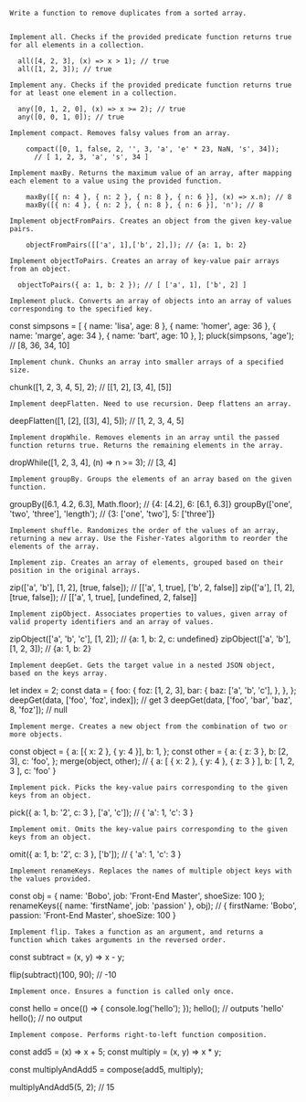     Write a function to remove duplicates from a sorted array.


    Implement all. Checks if the provided predicate function returns true for all elements in a collection.

      all([4, 2, 3], (x) => x > 1); // true
      all([1, 2, 3]); // true

    Implement any. Checks if the provided predicate function returns true for at least one element in a collection.

      any([0, 1, 2, 0], (x) => x >= 2); // true
      any([0, 0, 1, 0]); // true

    Implement compact. Removes falsy values from an array.

        compact([0, 1, false, 2, '', 3, 'a', 'e' * 23, NaN, 's', 34]);
          // [ 1, 2, 3, 'a', 's', 34 ]

    Implement maxBy. Returns the maximum value of an array, after mapping each element to a value using the provided function.

        maxBy([{ n: 4 }, { n: 2 }, { n: 8 }, { n: 6 }], (x) => x.n); // 8
        maxBy([{ n: 4 }, { n: 2 }, { n: 8 }, { n: 6 }], 'n'); // 8

    Implement objectFromPairs. Creates an object from the given key-value pairs.

        objectFromPairs([['a', 1],['b', 2],]); // {a: 1, b: 2}

    Implement objectToPairs. Creates an array of key-value pair arrays from an object.

      objectToPairs({ a: 1, b: 2 }); // [ ['a', 1], ['b', 2] ]

    Implement pluck. Converts an array of objects into an array of values corresponding to the specified key.

const simpsons = [
{ name: 'lisa', age: 8 },
{ name: 'homer', age: 36 },
{ name: 'marge', age: 34 },
{ name: 'bart', age: 10 },
];
pluck(simpsons, 'age'); // [8, 36, 34, 10]

    Implement chunk. Chunks an array into smaller arrays of a specified size.

chunk([1, 2, 3, 4, 5], 2); // [[1, 2], [3, 4], [5]]

    Implement deepFlatten. Need to use recursion. Deep flattens an array.

deepFlatten([1, [2], [[3], 4], 5]); // [1, 2, 3, 4, 5]

    Implement dropWhile. Removes elements in an array until the passed function returns true. Returns the remaining elements in the array.

dropWhile([1, 2, 3, 4], (n) => n >= 3); // [3, 4]

    Implement groupBy. Groups the elements of an array based on the given function.

groupBy([6.1, 4.2, 6.3], Math.floor); // {4: [4.2], 6: [6.1, 6.3]}
groupBy(['one', 'two', 'three'], 'length'); // {3: ['one', 'two'], 5: ['three']}

    Implement shuffle. Randomizes the order of the values of an array, returning a new array. Use the Fisher-Yates algorithm to reorder the elements of the array.

    Implement zip. Creates an array of elements, grouped based on their position in the original arrays.

zip(['a', 'b'], [1, 2], [true, false]); // [['a', 1, true], ['b', 2, false]]
zip(['a'], [1, 2], [true, false]); // [['a', 1, true], [undefined, 2, false]]

    Implement zipObject. Associates properties to values, given array of valid property identifiers and an array of values.

zipObject(['a', 'b', 'c'], [1, 2]); // {a: 1, b: 2, c: undefined}
zipObject(['a', 'b'], [1, 2, 3]); // {a: 1, b: 2}

    Implement deepGet. Gets the target value in a nested JSON object, based on the keys array.

let index = 2;
const data = {
foo: {
foz: [1, 2, 3],
bar: {
baz: ['a', 'b', 'c'],
},
},
};
deepGet(data, ['foo', 'foz', index]); // get 3
deepGet(data, ['foo', 'bar', 'baz', 8, 'foz']); // null

    Implement merge. Creates a new object from the combination of two or more objects.

const object = {
a: [{ x: 2 }, { y: 4 }],
b: 1,
};
const other = {
a: { z: 3 },
b: [2, 3],
c: 'foo',
};
merge(object, other);
// { a: [ { x: 2 }, { y: 4 }, { z: 3 } ], b: [ 1, 2, 3 ], c: 'foo' }

    Implement pick. Picks the key-value pairs corresponding to the given keys from an object.

pick({ a: 1, b: '2', c: 3 }, ['a', 'c']); // { 'a': 1, 'c': 3 }

    Implement omit. Omits the key-value pairs corresponding to the given keys from an object.

omit({ a: 1, b: '2', c: 3 }, ['b']); // { 'a': 1, 'c': 3 }

    Implement renameKeys. Replaces the names of multiple object keys with the values provided.

const obj = { name: 'Bobo', job: 'Front-End Master', shoeSize: 100 };
renameKeys({ name: 'firstName', job: 'passion' }, obj);
// { firstName: 'Bobo', passion: 'Front-End Master', shoeSize: 100 }

    Implement flip. Takes a function as an argument, and returns a function which takes arguments in the reversed order.

const subtract = (x, y) => x - y;

flip(subtract)(100, 90); // -10

    Implement once. Ensures a function is called only once.

const hello = once(() => {
console.log('hello');
});
hello(); // outputs 'hello'
hello(); // no output

    Implement compose. Performs right-to-left function composition.

const add5 = (x) => x + 5;
const multiply = (x, y) => x \* y;

const multiplyAndAdd5 = compose(add5, multiply);

multiplyAndAdd5(5, 2); // 15
